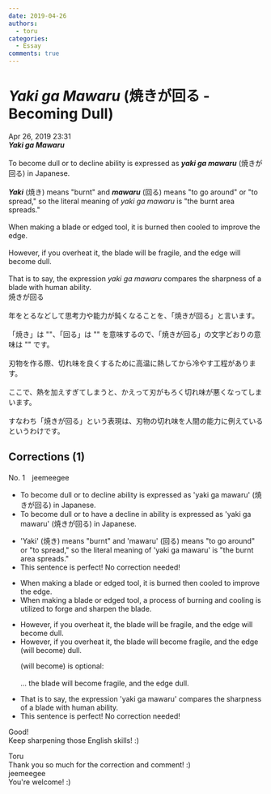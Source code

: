 ```yaml
---
date: 2019-04-26
authors:
  - toru
categories:
  - Essay
comments: true
---
```


# <strong><em>Yaki ga Mawaru</strong></em> (焼きが回る - Becoming Dull)
<div class="date">Apr 26, 2019 23:31</div>
<div id="post"><div id="body_show_ori">
<strong><em>Yaki ga Mawaru</strong></em><br/><br/>To become dull or to decline ability is expressed as <strong><em>yaki ga mawaru</em></strong> (焼きが回る) in Japanese.<br/><br/> <strong><em>Yaki</em></strong> (焼き) means "burnt" and <strong><em>mawaru</em></strong> (回る) means "to go around" or "to spread," so the literal meaning of <em>yaki ga mawaru</em> is "the burnt area spreads."<br/><br/>When making a blade or edged tool, it is burned then cooled to improve the edge.<br/><br/>However, if you overheat it, the blade will be fragile, and the edge will become dull.<br/><br/>That is to say, the expression <em>yaki ga mawaru</em> compares the sharpness of a blade with human ability.
</div></div>

<!-- more -->

<div id="post_ja"><div id="body_show_mo">
焼きが回る<br/><br/>年をとるなどして思考力や能力が鈍くなることを、「焼きが回る」と言います。<br/><br/>「焼き」は ""、「回る」は "" を意味するので、「焼きが回る」の文字どおりの意味は "" です。<br/><br/>刃物を作る際、切れ味を良くするために高温に熱してから冷やす工程があります。<br/><br/>ここで、熱を加えすぎてしまうと、かえって刃がもろく切れ味が悪くなってしまいます。<br/><br/>すなわち「焼きが回る」という表現は、刃物の切れ味を人間の能力に例えているというわけです。
</div></div>

## Corrections (1)
<div id="block"><div class="first_name"> No. 1　<span class="just_name">jeemeegee</span></div><div id="block2">
<ul class="correction_field">
<li class="incorrect">To become dull or to decline ability is expressed as 'yaki ga mawaru' (焼きが回る) in Japanese.</li>
<li class="corrected correct">
To become dull or to<span class="f_bold"> have a</span> decline <span class="f_bold">in</span> ability is expressed as 'yaki ga mawaru' (焼きが回る) in Japanese.
</li>
</ul>
<ul class="correction_field">
<li class="incorrect">'Yaki' (焼き) means "burnt" and 'mawaru' (回る) means "to go around" or "to spread," so the literal meaning of 'yaki ga mawaru' is "the burnt area spreads."</li>
<li class="corrected perfect">This sentence is perfect! No correction needed!</li>
</ul>
<ul class="correction_field">
<li class="incorrect">When making a blade or edged tool, it is burned then cooled to improve the edge.</li>
<li class="corrected correct">
When making a blade or edged tool, <span class="f_bold">a process of burning and cooling is utilized to</span> <span class="f_bold">forge and sharpen the blade</span>.
</li>
</ul>
<ul class="correction_field">
<li class="incorrect">However, if you overheat it, the blade will be fragile, and the edge will become dull.</li>
<li class="corrected correct">
However, if you overheat it, the blade will <span class="f_bold">become</span> fragile, and the edge <span class="f_gray">(will become)</span> dull.
<p class="correction_comment">(will become) is optional:<br/><br/>... the blade will become fragile, and the edge dull.</p>
</li>
</ul>
<ul class="correction_field">
<li class="incorrect">That is to say, the expression 'yaki ga mawaru' compares the sharpness of a blade with human ability.</li>
<li class="corrected perfect">This sentence is perfect! No correction needed!</li>
</ul>
<p class="comment_small">
 Good!
 <br/>
 Keep sharpening those English skills! :)
</p>

</div><div class="name"><span class="just_name">Toru</span><br>
Thank you so much for the correction and comment! :)
</div>
<div class="name"><span class="just_name">jeemeegee</span><br>
You're welcome! :)
</div>
</div>
